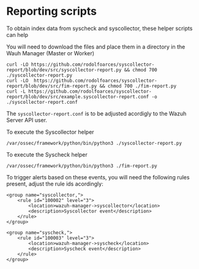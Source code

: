 # Reporting scripts

To obtain index data from syscheck and syscollector, these helper scripts can help

You will need to download the files and place them in a directory in the Wauh Manager (Master or Worker)

```
curl -LO https://github.com/rodolfoarces/syscollector-report/blob/dev/src/syscollector-report.py && chmod 700 ./syscollector-report.py
curl -LO  https://github.com/rodolfoarces/syscollector-report/blob/dev/src/fim-report.py && chmod 700 ./fim-report.py
curl -L https://github.com/rodolfoarces/syscollector-report/blob/dev/src/example.syscollector-report.conf -o ./syscollector-report.conf
```

The `syscollector-report.conf` is to be adjusted acordigly to the Wazuh Server API user.

To execute the Syscollector helper

```
/var/ossec/framework/python/bin/python3 ./syscollector-report.py
```

To execute the Syscheck helper

```
/var/ossec/framework/python/bin/python3 ./fim-report.py
```

To trigger alerts based on these events, you will need the following rules present, adjust the rule ids acordingly:

```
<group name="syscollector,">
    <rule id="100002" level="3">
        <location>wazuh-manager->syscollector</location>
        <description>Syscollector event</description>
    </rule>
</group>

<group name="syscheck,">
    <rule id="100003" level="3">
        <location>wazuh-manager->syscheck</location>
        <description>Syscheck event</description>
    </rule>
</group>

```
